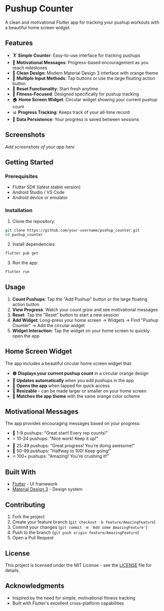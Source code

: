 # Pushup Counter

A clean and motivational Flutter app for tracking your pushup workouts with a beautiful home screen widget.

## Features

- 🏋️ **Simple Counter**: Easy-to-use interface for tracking pushups
- 🎯 **Motivational Messages**: Progress-based encouragement as you reach milestones
- 🎨 **Clean Design**: Modern Material Design 3 interface with orange theme
- 📱 **Multiple Input Methods**: Tap buttons or use the large floating action button
- 🔄 **Reset Functionality**: Start fresh anytime
- 💪 **Fitness-Focused**: Designed specifically for pushup tracking
- 🏠 **Home Screen Widget**: Circular widget showing your current pushup count
- 📊 **Progress Tracking**: Keeps track of your all-time record
- 💾 **Data Persistence**: Your progress is saved between sessions

## Screenshots

*Add screenshots of your app here*

## Getting Started

### Prerequisites

- Flutter SDK (latest stable version)
- Android Studio / VS Code
- Android device or emulator

### Installation

1. Clone the repository:
```bash
git clone https://github.com/your-username/pushup_counter.git
cd pushup_counter
```

2. Install dependencies:
```bash
flutter pub get
```

3. Run the app:
```bash
flutter run
```

## Usage

1. **Count Pushups**: Tap the "Add Pushup" button or the large floating action button
2. **View Progress**: Watch your count grow and see motivational messages
3. **Reset**: Tap the "Reset" button to start a new session
4. **Add Widget**: Long-press your home screen → Widgets → Find "Pushup Counter" → Add the circular widget
5. **Widget Interaction**: Tap the widget on your home screen to quickly open the app

## Home Screen Widget

The app includes a beautiful circular home screen widget that:
- 🟠 **Displays your current pushup count** in a circular orange design
- 🔄 **Updates automatically** when you add pushups in the app
- 📱 **Opens the app** when tapped for quick access
- 📏 **Resizable** - can be made larger or smaller on your home screen
- 🎨 **Matches the app theme** with the same orange color scheme

## Motivational Messages

The app provides encouraging messages based on your progress:
- 🎯 1-9 pushups: "Great start! Every rep counts!"
- ⭐ 10-24 pushups: "Nice work! Keep it up!"
- 🚀 25-49 pushups: "Great progress! You're doing awesome!"
- 💪 50-99 pushups: "Halfway to 100! Keep going!"
- 🔥 100+ pushups: "Amazing! You're crushing it!"

## Built With

- [Flutter](https://flutter.dev/) - UI framework
- [Material Design 3](https://m3.material.io/) - Design system

## Contributing

1. Fork the project
2. Create your feature branch (`git checkout -b feature/AmazingFeature`)
3. Commit your changes (`git commit -m 'Add some AmazingFeature'`)
4. Push to the branch (`git push origin feature/AmazingFeature`)
5. Open a Pull Request

## License

This project is licensed under the MIT License - see the [LICENSE](LICENSE) file for details.

## Acknowledgments

- Inspired by the need for simple, motivational fitness tracking
- Built with Flutter's excellent cross-platform capabilities
